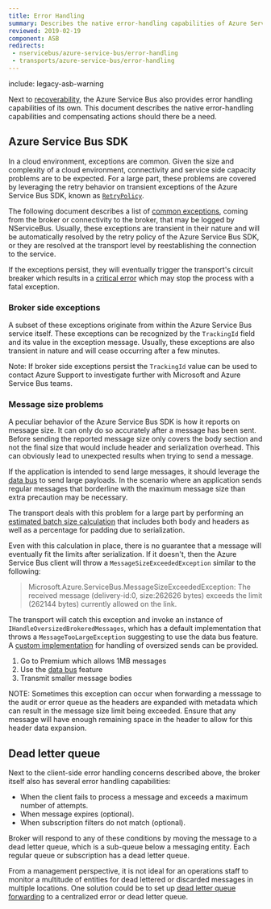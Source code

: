 ```yaml
---
title: Error Handling
summary: Describes the native error-handling capabilities of Azure Service Bus
reviewed: 2019-02-19
component: ASB
redirects:
 - nservicebus/azure-service-bus/error-handling
 - transports/azure-service-bus/error-handling
---
```


include: legacy-asb-warning

Next to [recoverability](/nservicebus/recoverability/), the Azure Service Bus also provides error handling capabilities of its own. This document describes the native error-handling capabilities and compensating actions should there be a need.


## Azure Service Bus SDK

In a cloud environment, exceptions are common. Given the size and complexity of a cloud environment, connectivity and service side capacity problems are to be expected. For a large part, these problems are covered by leveraging the retry behavior on transient exceptions of the Azure Service Bus SDK, known as [`RetryPolicy`](https://docs.microsoft.com/en-us/azure/architecture/best-practices/retry-service-specific).

The following document describes a list of [common exceptions](https://docs.microsoft.com/en-us/azure/service-bus-messaging/service-bus-messaging-exceptions), coming from the broker or connectivity to the broker, that may be logged by NServiceBus. Usually, these exceptions are transient in their nature and will be automatically resolved by the retry policy of the Azure Service Bus SDK, or they are resolved at the transport level by reestablishing the connection to the service.

If the exceptions persist, they will eventually trigger the transport's circuit breaker which results in a [critical error](/nservicebus/hosting/critical-errors.md) which may stop the process with a fatal exception.


### Broker side exceptions

A subset of these exceptions originate from within the Azure Service Bus service itself. These exceptions can be recognized by the `TrackingId` field and its value in the exception message. Usually, these exceptions are also transient in nature and will cease occurring after a few minutes. 

Note: If broker side exceptions persist the `TrackingId` value can be used to contact Azure Support to investigate further with Microsoft and Azure Service Bus teams.


### Message size problems

A peculiar behavior of the Azure Service Bus SDK is how it reports on message size. It can only do so accurately after a message has been sent. Before sending the reported message size only covers the body section and not the final size that would include header and serialization overhead. This can obviously lead to unexpected results when trying to send a message.

If the application is intended to send large messages, it should leverage the [data bus](/nservicebus/messaging/databus/) to send large payloads. In the scenario where an application sends regular messages that borderline with the maximum message size than extra precaution may be necessary.

The transport deals with this problem for a large part by performing an [estimated batch size calculation](batching.md#batching-messages-sent-from-a-handler-padding-and-estimated-batch-size-calculation) that includes both body and headers as well as a percentage for padding due to serialization.

Even with this calculation in place, there is no guarantee that a message will eventually fit the limits after serialization. If it doesn't, then the Azure Service Bus client will throw a `MessageSizeExceededException` similar to the following:

> Microsoft.Azure.ServiceBus.MessageSizeExceededException: The received message (delivery-id:0, size:262626 bytes) exceeds the limit (262144 bytes) currently allowed on the link.

The transport will catch this exception and invoke an instance of `IHandleOversizedBrokeredMessages`, which has a default implementation that throws a `MessageTooLargeException` suggesting to use the data bus feature. A [custom implementation](oversized-sends.md) for handling of oversized sends can be provided.

1. Go to Premium which allows 1MB messages
2. Use the [data bus](/nservicebus/messaging/databus/) feature
3. Transmit smaller message bodies

NOTE: Sometimes this exception can occur when forwarding a messsage to the audit or error queue as the headers are expanded with metadata which can result in the message size limit being exceeded. Ensure that any message will have enough remaining space in the header to allow for this header data expansion.


## Dead letter queue

Next to the client-side error handling concerns described above, the broker itself also has several error handling capabilities:

 * When the client fails to process a message and exceeds a maximum number of attempts.
 * When message expires (optional).
 * When subscription filters do not match (optional).

Broker will respond to any of these conditions by moving the message to a dead letter queue, which is a sub-queue below a messaging entity. Each regular queue or subscription has a dead letter queue.

From a management perspective, it is not ideal for an operations staff to monitor a multitude of entities for dead lettered or discarded messages in multiple locations. One solution could be to set up [dead letter queue forwarding](dlq-forwarding.md) to a centralized error or dead letter queue.